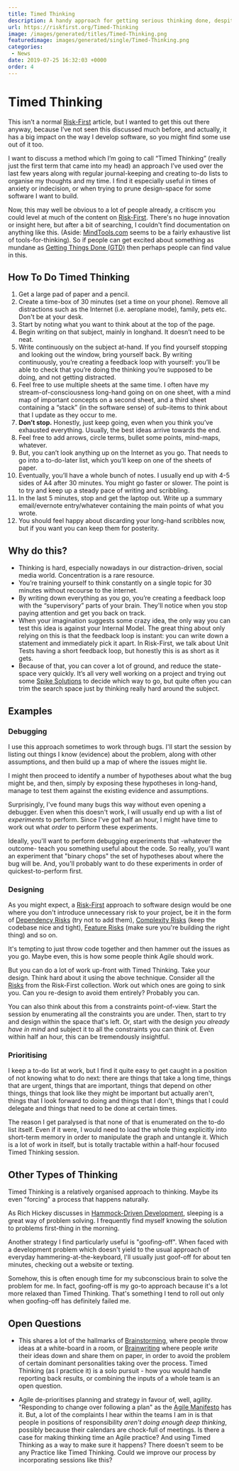 ```yaml
---
title: Timed Thinking
description: A handy approach for getting serious thinking done, despite the distractions of the modern world.
url: https://riskfirst.org/Timed-Thinking
image: /images/generated/titles/Timed-Thinking.png
featuredimage: images/generated/single/Timed-Thinking.png
categories:
 - News
date: 2019-07-25 16:32:03 +0000
order: 4
---
```


# Timed Thinking

This isn’t a normal [Risk-First](https://risk-first.org) article, but I wanted to get this out there anyway, because I’ve not seen this discussed much before, and actually, it has a big impact on the way I develop software, so you might find some use out of it too.

I want to discuss a method which I’m going to call “Timed Thinking” (really just the first term that came into my head) an approach I’ve used over the last few years along with regular journal-keeping and creating to-do lists to organise my thoughts and my time.  I find it especially useful in times of anxiety or indecision, or when trying to prune design-space for some software I want to build.

Now, this may well be obvious to a lot of people already, a critiscm you could level at much of the content on [Risk-First](https://risk-first.org).  There's no huge innovation or insight here, but after a bit of searching, I couldn't find documentation on anything like this.  (Aside:  [MindTools.com](https://www.mindtools.com) seems to be a fairly exhaustive list of tools-for-thinking).  So if people can get excited about something as mundane as [Getting Things Done (GTD)](http://gettingthingsdone.com) then perhaps people can find value in this.

## How To Do Timed Thinking

1. Get a large pad of paper and a pencil.
2. Create a time-box of 30 minutes (set a time on your phone).  Remove all distractions such as the Internet (i.e. aeroplane mode), family, pets etc.  Don't be at your desk.  
3. Start by noting what you want to think about at the top of the page.  
4. Begin writing on that subject, mainly in longhand.  It doesn’t need to be neat.
5. Write continuously on the subject at-hand.  If you find yourself stopping and looking out the window, bring yourself back.  By writing continuously, you’re creating a feedback loop with yourself: you’ll be able to check that you’re doing the thinking you’re supposed to be doing, and not getting distracted.
6. Feel free to use multiple sheets at the same time.  I often have my stream-of-consciousness long-hand going on on one sheet, with a mind map of important concepts on a second sheet, and a third sheet containing a “stack” (in the software sense) of sub-items to think about that I update as they occur to me.
7. **Don’t stop.** Honestly, just keep going, even when you think you’ve exhausted everything.  Usually, the best ideas arrive towards the end.
8. Feel free to add arrows, circle terms, bullet some points, mind-maps, whatever.   
9. But, you can’t look anything up on the Internet as you go.  That needs to go into a to-do-later list, which you’ll keep on one of the sheets of paper.
10. Eventually, you’ll have a whole bunch of notes.   I usually end up with 4-5 sides of A4 after 30 minutes.  You might go faster or slower.  The point is to try and keep up a steady pace of writing and scribbling.
11. In the last 5 minutes, stop and get the laptop out.  Write up a summary email/evernote entry/whatever containing the main points of what you wrote.
12. You should feel happy about discarding your long-hand scribbles now, but if you want you can keep them for posterity.

## Why do this?  

 - Thinking is hard, especially nowadays in our distraction-driven, social media world.  Concentration is a rare resource.
 - You’re training yourself to think constantly on a single topic for 30 minutes without recourse to the internet.
 - By writing down everything as you go, you’re creating a feedback loop with the “supervisory” parts of your brain. They'll notice when you stop paying attention and get you back on track.
 - When your imagination suggests some crazy idea, the only way you can test this idea is against your Internal Model.  The great thing about only relying on this is that the feedback loop is instant: you can write down a statement and immediately pick it apart.   In Risk-First, we talk about Unit Tests having a short feedback loop, but  honestly this is as short as it gets.   
 - Because of that, you can cover a lot of ground, and reduce the state-space very quickly.   It’s all very well working on a project and trying out some [Spike Solutions](Coding-Bets.md#spike-solutions-a-new-technology-bet) to decide which way to go, but quite often you can trim the search space just by thinking really hard around the subject.

## Examples

### Debugging

I use this approach sometimes to work through bugs.   I'll start the session by listing out things I know (evidence) about the problem, along with other assumptions, and then build up a map of where the issues might lie.  

I might then proceed to identify a number of hypotheses about what the bug might be, and then, simply by exposing these hypotheses in long-hand, manage to test them against the existing evidence and assumptions.

Surprisingly, I've found many bugs this way without even opening a debugger.  Even when this doesn't work, I will usually end up with a list of _experiments_ to perform.  Since I've got half an hour, I might have time to work out what _order_ to perform these experiments.

Ideally, you'll want to perform debugging experiments that -whatever the outcome- teach you something useful about the code.  So really, you'll want an experiment that "binary chops" the set of hypotheses about where the bug will be.  And, you'll probably want to do these experiments in order of quickest-to-perform first.

### Designing

As you might expect, a [Risk-First](https://riskfirst.org) approach to software design would be one where you don't introduce unnecessary risk to your project, be it in the form of [Dependency Risks](Dependency-Risk.md) (try not to add them), [Complexity Risks](Complexity-Risk.md) (keep the codebase nice and tight), [Feature Risks](Feature-Risk.md) (make sure you're building the right thing) and so on.  

It's tempting to just throw code together and then hammer out the issues as you go.  Maybe even, this is how some people think Agile should work.   

But you can do a lot of work up-front with Timed Thinking.  Take your design.   Think hard about it using the above technique.  Consider all the [Risks](Risk-Landscape.md) from the Risk-First collection.  Work out which ones are going to sink you.  Can you re-design to avoid them entirely?  Probably you can.

You can also think about this from a constraints point-of-view.  Start the session by enumerating all the constraints you are under.  Then, start to try and design within the space that's left.   Or, start with the design _you already have in mind_ and subject it to all the constraints you can think of.  Even within half an hour, this can be tremendously insightful.

### Prioritising

I keep a to-do list at work, but I find it quite easy to get caught in a position of not knowing what to do next:   there are things that take a long time, things that are urgent, things that are important, things that depend on other things, things that look like they might be important but actually aren't, things that I look forward to doing and things that I don't, things that I could delegate and things that need to be done at certain times.

The reason I get paralysed is that none of that is enumerated on the to-do list itself.  Even if it were, I would need to load the whole thing explicitly into short-term memory in order to manipulate the graph and untangle it.   Which is a lot of work in itself, but is totally tractable within a half-hour focused Timed Thinking session.

## Other Types of Thinking

Timed Thinking is a relatively organised approach to thinking.  Maybe its even "forcing" a process that happens naturally.   

As Rich Hickey discusses in [Hammock-Driven Development](https://www.youtube.com/watch?v=f84n5oFoZBc), sleeping is a great way of problem solving.  I frequently find myself knowing the solution to problems first-thing in the morning.  

Another strategy I find particularly useful is "goofing-off".  When faced with a development problem which doesn't yield to the usual approach of everyday hammering-at-the-keyboard, I'll usually just goof-off for about ten minutes, checking out a website or texting.  

Somehow, this is often enough time for my subconscious brain to solve the problem for me.   In fact, goofing-off is my go-to approach because it's a lot more relaxed than Timed Thinking.  That's something I tend to roll out only when goofing-off has definitely failed me.

## Open Questions

- This shares a lot of the hallmarks of [Brainstorming](https://en.wikipedia.org/wiki/Brainstorming), where people throw ideas at a white-board in a room, or [Brainwriting](https://en.wikipedia.org/wiki/6-3-5-Brainwriting) where people _write_ their ideas down and share them on paper, in order to avoid the problem of certain dominant personalities taking over the process.  Timed Thinking (as I practice it) is a solo pursuit - how you would handle reporting back results, or combining the inputs of a whole team is an open question.

- Agile de-prioritises planning and strategy in favour of, well, agility. "Responding to change over following a plan" as the [Agile Manifesto](https://agilemanifesto.org) has it.  But, a lot of the complaints I hear within the teams I am in is that people in positions of responsibility _aren't doing enough deep thinking_, possibly because their calendars are chock-full of meetings.   Is there a case for making thinking time an Agile practice?  And using Timed Thinking as a way to make sure it happens?   There doesn't seem to be any Practice like Timed Thinking.   Could we improve our process by incorporating sessions like this?


